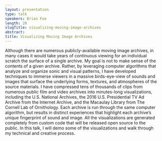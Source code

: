```yaml
---
layout: presentation
type: talk
speakers: Brian Foo
length: 20
slugTitle: visualizing-moving-image-archives
abstract:
title: Visualizing Moving Image Archives
---
```

Although there are numerous publicly-available moving image archives, in many cases it would take years of continuous viewing for an individual scratch the surface of a single archive. My goal is not to make sense of the contents of a given archive. Rather, by leveraging computer algorithms that analyze and organize sonic and visual patterns, I have developed techniques to immerse viewers in a massive birds-eye-view of sounds and images that surface the underlying forms, textures, and atmospheres of the source materials. I have compressed tens of thousands of clips from numerous public film and video archives into minutes-long visualizations, including the U.S. National Archives, the 2016 U.S. Presidential TV Ad Archive from the Internet Archive, and the Macaulay Library from The Cornell Lab of Ornithology. Each archive is run through the same computer algorithm, but results in distinct experiences that highlight each archive’s unique fingerprint of sound and image. All the visualizations are generated completely from custom code that will be released open source to the public. In this talk, I will demo some of the visualizations and walk through my technical and creative process.